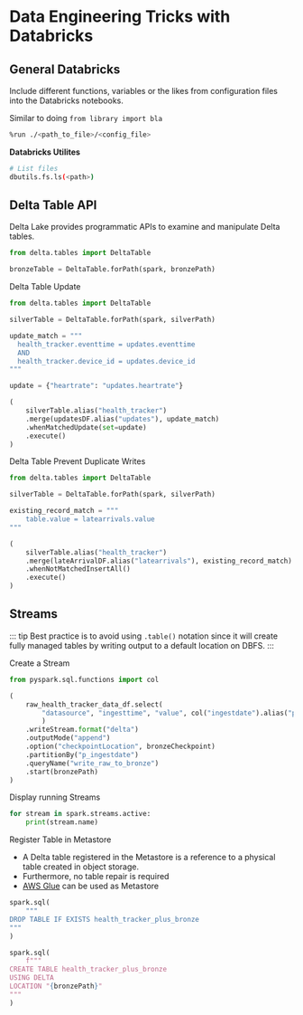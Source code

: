 # Data Engineering Tricks with Databricks

## General Databricks

Include different functions, variables or the likes from configuration files into the Databricks notebooks. 

Similar to doing `from library import bla`
```bash
%run ./<path_to_file>/<config_file>
```

**Databricks Utilites**
```bash
# List files
dbutils.fs.ls(<path>)
```

## Delta Table API
Delta Lake provides programmatic APIs to examine and manipulate Delta tables.

```python
from delta.tables import DeltaTable

bronzeTable = DeltaTable.forPath(spark, bronzePath)
```

Delta Table Update

```python
from delta.tables import DeltaTable

silverTable = DeltaTable.forPath(spark, silverPath)

update_match = """
  health_tracker.eventtime = updates.eventtime
  AND
  health_tracker.device_id = updates.device_id
"""

update = {"heartrate": "updates.heartrate"}

(
    silverTable.alias("health_tracker")
    .merge(updatesDF.alias("updates"), update_match)
    .whenMatchedUpdate(set=update)
    .execute()
)
```

Delta Table Prevent Duplicate Writes

```python
from delta.tables import DeltaTable

silverTable = DeltaTable.forPath(spark, silverPath)

existing_record_match = """
    table.value = latearrivals.value
"""

(
    silverTable.alias("health_tracker")
    .merge(lateArrivalDF.alias("latearrivals"), existing_record_match)
    .whenNotMatchedInsertAll()
    .execute()
)
```

## Streams
::: tip
Best practice is to avoid using `.table()` notation since it will create fully managed tables by writing output to a default location on DBFS.
:::

Create a Stream
```python
from pyspark.sql.functions import col

(
    raw_health_tracker_data_df.select(
        "datasource", "ingesttime", "value", col("ingestdate").alias("p_ingestdate")
        )
    .writeStream.format("delta")
    .outputMode("append")
    .option("checkpointLocation", bronzeCheckpoint)
    .partitionBy("p_ingestdate")
    .queryName("write_raw_to_bronze")
    .start(bronzePath)
)
```

Display running Streams
```python
for stream in spark.streams.active:
    print(stream.name)
```

Register Table in Metastore

* A Delta table registered in the Metastore is a reference to a physical table created in object storage.
* Furthermore, no table repair is required
* [AWS Glue](https://docs.databricks.com/data/metastores/aws-glue-metastore.html) can be used as Metastore

```python
spark.sql(
    """
DROP TABLE IF EXISTS health_tracker_plus_bronze
"""
)

spark.sql(
    f"""
CREATE TABLE health_tracker_plus_bronze
USING DELTA
LOCATION "{bronzePath}"
"""
)
```

